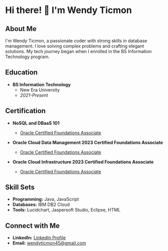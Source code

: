 # Hi there! 👋 I'm Wendy Ticmon

## About Me

I'm  Wendy Ticmon, a passionate coder with strong skills in database management. I love solving complex problems and crafting elegant solutions. My tech journey began when I enrolled in the BS Information Technology program.

## Education

- **BS Information Technology**
  - New Era University
  - *2021-Present*

## Certification

- **NoSQL and DBaaS 101**
  - [Oracle Certified Foundations Associate](https://courses.cognitiveclass.ai/certificates/981a8c965e7844ca929b4ab5720f3d75?fbclid=IwAR0tWOWhIQ80oMUjwfbndpWCt9zPh_w2xQ41h2OLRxf5KilZzj1GAc969EQ)

- **Oracle Cloud Data Management 2023 Certified Foundations Associate**
  - [Oracle Certified Foundations Associate](https://catalog-education.oracle.com/pls/certview/sharebadge?id=B5C7E82E77C76B77ECA3D2CE8D48E791F9AFBF1BFAB24D99E3FAE02631764970&fbclid=IwAR3vkNT00EI-r90KiV6yRIv7_cSN7Kdto_lcItxIpFw_QVT-P2YfAPhzN_)

- **Oracle Cloud Infrastructure 2023 Certified Foundations Associate**
  - [Oracle Certified Foundations Associate](https://catalog-education.oracle.com/pls/certview/sharebadge?id=B5C7E82E77C76B77ECA3D2CE8D48E791F9AFBF1BFAB24D99E3FAE02631764970&fbclid=IwAR3vkNT00EI-r90KiV6yRIv7_cSN7Kdto_lcItxIpFw_QVT-P2YfAPhzN_w)

## Skill Sets

- **Programming:** Java, JavaScript
- **Databases:** IBM DB2 Cloud
- **Tools:** Lucidchart, Jaspersoft Studio, Eclipse, HTML

## Connect with Me

- **LinkedIn:** [LinkedIn Profile](https://www.linkedin.com/in/wendy-ticmon-98413920b/)
- **Email:** wendyticmon45@gmail.com
